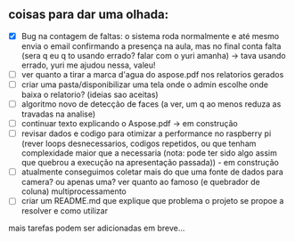 ## coisas para dar uma olhada:

- [x] Bug na contagem de faltas: o sistema roda normalmente e até mesmo envia o email confirmando a presença na aula, mas no final conta falta (sera q eu q to usando errado? falar com o yuri amanha) -> tava usando errado, yuri me ajudou nessa, valeu!
- [ ] ver quanto a tirar a marca d'agua do aspose.pdf nos relatorios gerados
- [ ] criar uma pasta/disponibilizar uma tela onde o admin escolhe onde baixa o relatorio? (ideias sao aceitas)
- [ ] algoritmo novo de detecção de faces (a ver, um q ao menos reduza as travadas na analise)
- [ ] continuar texto explicando o Aspose.pdf -> em construção
- [ ] revisar dados e codigo para otimizar a performance no raspberry pi (rever loops desnecessarios, codigos repetidos, ou que tenham complexidade maior que a necessaria (nota: pode ter sido algo assim que quebrou a execução na apresentação passada)) - em construção
- [ ] atualmente conseguimos coletar mais do que uma fonte de dados para camera? ou apenas uma? ver quanto ao famoso (e quebrador de coluna) multiprocessamento
- [ ] criar um README.md que explique que problema o projeto se propoe a resolver e como utilizar

mais tarefas podem ser adicionadas em breve...
